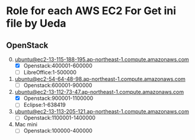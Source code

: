 # Role for each AWS EC2 For Get ini file by Ueda
## OpenStack
0. ubuntu@ec2-13-115-188-195.ap-northeast-1.compute.amazonaws.com
    * [x] Openstack:400001-600000
    * [ ] LibreOffice:1-500000
1. ubuntu@ec2-54-64-48-98.ap-northeast-1.compute.amazonaws.com
    * [ ] Openstack:600001-900000
2. ubuntu@ec2-13-112-73-47.ap-northeast-1.compute.amazonaws.com
    * [x] Openstack:900001-1100000
    * [ ] Eclipse:1-638419
3. ubuntu@ec2-13-113-205-121.ap-northeast-1.compute.amazonaws.com
    * [ ] Openstack:1100001-1400000
4. Mac mini
    * [ ] Openstack:100000-400000